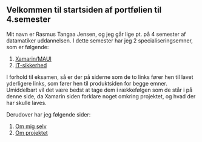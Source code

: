 ## Velkommen til startsiden af portfølien til 4.semester
Mit navn er Rasmus Tangaa Jensen, og jeg går lige pt. på 4 semester af datamatiker uddannelsen.
I dette semester har jeg 2 specialiseringsemner, som er følgende:
1. [Xamarin/MAUI](https://rasmustangaa.github.io/4.semester-projekt/Xamarin)
2. [IT-sikkerhed](https://rasmustangaa.github.io/4.semester-projekt/IT-sikkerhed)

I forhold til eksamen, så er der på siderne som de to links fører hen til lavet yderligere links, som fører hen til produktsiden for begge emner.  
Umiddelbart vil det være bedst at tage dem i rækkefølgen som de står i på denne side, da Xamarin siden forklare noget omkring projektet, og hvad der har skulle laves.  


Derudover har jeg følgende sider:
1. [Om mig selv](https://rasmustangaa.github.io/4.semester-projekt/OmMig)
2. [Om projektet](https://rasmustangaa.github.io/4.semester-projekt/Projekt)



